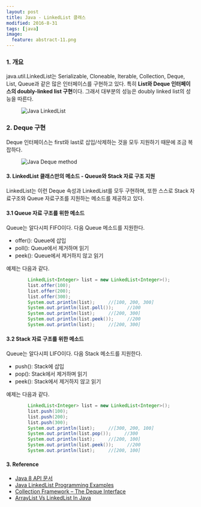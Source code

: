 ```yaml
---
layout: post
title: Java - LinkedList 클래스
modified: 2016-8-31
tags: [java]
image:
  feature: abstract-11.png
---
```


### 1. 개요

java.util.LinkedList는 Serializable, Cloneable, Iterable<E>, Collection<E>, Deque<E>, List<E>, Queue<E>과 같은 많은 인터페이스를 구현하고 있다. 특히 **List와 Deque 인터페이스의 doubly-linked list 구현**이다. 그래서 대부분의 성능은 doubly linked list의 성능을 따른다.

<figure>
	<img src="http://javaconceptoftheday.com/wp-content/uploads/2014/12/LinkedListClass.png" alt="Java LinkedList">
</figure>


### 2. Deque 구현

Deque 인터페이스는 first와 last로 삽입/삭제하는 것을 모두 지원하기 때문에 조금 복잡하다. 

<figure>
	<img src="http://javaconceptoftheday.com/wp-content/uploads/2014/11/HowDequeWorks.png" alt="Java Deque method">
</figure>

#### 3. LinkedList 클래스만의 메소드 - Queue와 Stack 자료 구조 지원

LinkedList는 이런 Deque 속성과 LinkedList를 모두 구현하며, 또한 스스로 Stack 자료구조와 Queue 자료구조를 지원하는 메소드를 제공하고 있다.  

#### 3.1 Queue 자료 구조를 위한 메소드

Queue는 알다시피 FIFO이다. 다음 Queue 메소드를 지원한다. 

- offer(): Queue에 삽입
- poll(): Queue에서 제거하며 읽기
- peek(): Queue에서 제거하지 않고 읽기

예제는 다음과 같다. 

```java
        LinkedList<Integer> list = new LinkedList<Integer>();
        list.offer(100);
        list.offer(200);
        list.offer(300);
        System.out.println(list);     //[100, 200, 300]
        System.out.println(list.poll());     //100
        System.out.println(list);     //[200, 300]
        System.out.println(list.peek());     //200
        System.out.println(list);     //[200, 300]
```

#### 3.2 Stack 자료 구조를 위한 메소드

Queue는 알다시피 LIFO이다. 다음 Stack 메소드를 지원한다. 

- push(): Stack에 삽입
- pop(): Stack에서 제거하며 읽기
- peek(): Stack에서 제거하지 않고 읽기 

예제는 다음과 같다. 

```java
        LinkedList<Integer> list = new LinkedList<Integer>();
        list.push(100);
        list.push(200);
        list.push(300);
        System.out.println(list);     //[300, 200, 100]
        System.out.println(list.pop());     //300
        System.out.println(list);     //[200, 100]
        System.out.println(list.peek());     //200
        System.out.println(list);     //[200, 100]
```

#### 3. Reference

- [Java 8 API 문서](https://docs.oracle.com/javase/8/docs/api/java/util/LinkedList.html)
- [Java LinkedList Programming Examples](http://javaconceptoftheday.com/java-linkedlist-programming-examples/)
- [Collection Framework – The Deque Interface](http://javaconceptoftheday.com/collection-framework-deque-interface/)
- [ArrayList Vs LinkedList In Java](http://javaconceptoftheday.com/arraylist-vs-linkedlist-java/)
